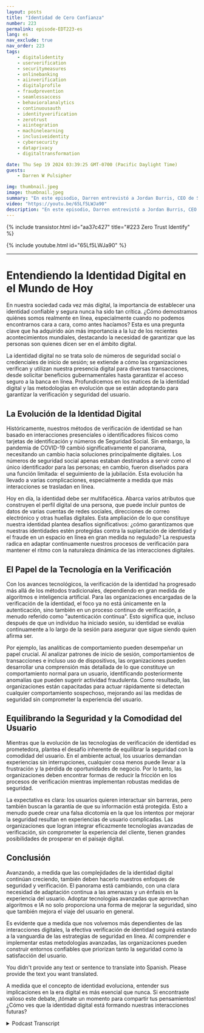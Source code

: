 ```yaml
---
layout: posts
title: "Identidad de Cero Confianza"
number: 223
permalink: episode-EDT223-es
lang: es
nav_exclude: true
nav_order: 223
tags:
    - digitalidentity
    - userverification
    - securitymeasures
    - onlinebanking
    - aiinverification
    - digitalprofile
    - fraudprevention
    - seamlessaccess
    - behavioralanalytics
    - continuousauth
    - identityverification
    - zerotrust
    - aiintegration
    - machinelearning
    - inclusiveidentity
    - cybersecurity
    - dataprivacy
    - digitaltransformation

date: Thu Sep 19 2024 03:39:25 GMT-0700 (Pacific Daylight Time)
guests:
    - Darren W Pulsipher

img: thumbnail.jpeg
image: thumbnail.jpeg
summary: "En este episodio, Darren entrevistó a Jordan Burris, CEO de Socure, sobre la verificación de la identidad en la creciente dependencia del gobierno en la tecnología digital."
video: "https://youtu.be/65Lf5LWJa90"
description: "En este episodio, Darren entrevistó a Jordan Burris, CEO de Socure, sobre la verificación de la identidad en la creciente dependencia del gobierno en la tecnología digital."
---
```


<div>
{% include transistor.html id="aa37c427" title="#223 Zero Trust Identify" %}

{% include youtube.html id="65Lf5LWJa90" %}
</div>

---

# Entendiendo la Identidad Digital en el Mundo de Hoy

En nuestra sociedad cada vez más digital, la importancia de establecer una identidad confiable y segura nunca ha sido tan crítica. ¿Cómo demostramos quiénes somos realmente en línea, especialmente cuando no podemos encontrarnos cara a cara, como antes hacíamos? Esta es una pregunta clave que ha adquirido aún más importancia a la luz de los recientes acontecimientos mundiales, destacando la necesidad de garantizar que las personas son quienes dicen ser en el ámbito digital.

La identidad digital no se trata solo de números de seguridad social o credenciales de inicio de sesión; se extiende a cómo las organizaciones verifican y utilizan nuestra presencia digital para diversas transacciones, desde solicitar beneficios gubernamentales hasta garantizar el acceso seguro a la banca en línea. Profundicemos en los matices de la identidad digital y las metodologías en evolución que se están adoptando para garantizar la verificación y seguridad del usuario.

## La Evolución de la Identidad Digital

Históricamente, nuestros métodos de verificación de identidad se han basado en interacciones presenciales o identificadores físicos como tarjetas de identificación y números de Seguridad Social. Sin embargo, la pandemia de COVID-19 cambió significativamente el panorama, necesitando un cambio hacia soluciones principalmente digitales. Los números de seguridad social apenas estaban destinados a servir como el único identificador para las personas; en cambio, fueron diseñados para una función limitada: el seguimiento de la jubilación. Esta evolución ha llevado a varias complicaciones, especialmente a medida que más interacciones se trasladan en línea.

Hoy en día, la identidad debe ser multifacética. Abarca varios atributos que construyen el perfil digital de una persona, que puede incluir puntos de datos de varias cuentas de redes sociales, direcciones de correo electrónico y otras huellas digitales. Esta ampliación de lo que constituye nuestra identidad plantea desafíos significativos: ¿cómo garantizamos que nuestras identidades estén protegidas contra la suplantación de identidad y el fraude en un espacio en línea en gran medida no regulado? La respuesta radica en adaptar continuamente nuestros procesos de verificación para mantener el ritmo con la naturaleza dinámica de las interacciones digitales.

## El Papel de la Tecnología en la Verificación

Con los avances tecnológicos, la verificación de la identidad ha progresado más allá de los métodos tradicionales, dependiendo en gran medida de algoritmos e inteligencia artificial. Para las organizaciones encargadas de la verificación de la identidad, el foco ya no está únicamente en la autenticación, sino también en un proceso continuo de verificación, a menudo referido como "autenticación continua". Esto significa que, incluso después de que un individuo ha iniciado sesión, su identidad se evalúa continuamente a lo largo de la sesión para asegurar que sigue siendo quien afirma ser.

Por ejemplo, las analíticas de comportamiento pueden desempeñar un papel crucial. Al analizar patrones de inicio de sesión, comportamientos de transacciones e incluso uso de dispositivos, las organizaciones pueden desarrollar una comprensión más detallada de lo que constituye un comportamiento normal para un usuario, identificando posteriormente anomalías que pueden sugerir actividad fraudulenta. Como resultado, las organizaciones están capacitadas para actuar rápidamente si detectan cualquier comportamiento sospechoso, mejorando así las medidas de seguridad sin comprometer la experiencia del usuario.

## Equilibrando la Seguridad y la Comodidad del Usuario

Mientras que la evolución de las tecnologías de verificación de identidad es prometedora, plantea el desafío inherente de equilibrar la seguridad con la comodidad del usuario. En el ambiente actual, los usuarios demandan experiencias sin interrupciones, cualquier cosa menos puede llevar a la frustración y la pérdida de oportunidades de negocio. Por lo tanto, las organizaciones deben encontrar formas de reducir la fricción en los procesos de verificación mientras implementan robustas medidas de seguridad.

La expectativa es clara: los usuarios quieren interactuar sin barreras, pero también buscan la garantía de que su información está protegida. Esto a menudo puede crear una falsa dicotomía en la que los intentos por mejorar la seguridad resultan en experiencias de usuario complicadas. Las organizaciones que logran integrar eficazmente tecnologías avanzadas de verificación, sin comprometer la experiencia del cliente, tienen grandes posibilidades de prosperar en el paisaje digital.

## Conclusión

Avanzando, a medida que las complejidades de la identidad digital continúan creciendo, también deben hacerlo nuestros enfoques de seguridad y verificación. El panorama está cambiando, con una clara necesidad de adaptación continua a las amenazas y un énfasis en la experiencia del usuario. Adoptar tecnologías avanzadas que aprovechan algoritmos e IA no solo proporciona una forma de mejorar la seguridad, sino que también mejora el viaje del usuario en general.

Es evidente que a medida que nos volvemos más dependientes de las interacciones digitales, la efectiva verificación de identidad seguirá estando a la vanguardia de las estrategias de seguridad en línea. Al comprender e implementar estas metodologías avanzadas, las organizaciones pueden construir entornos confiables que priorizan tanto la seguridad como la satisfacción del usuario.

You didn't provide any text or sentence to translate into Spanish. Please provide the text you want translated.

A medida que el concepto de identidad evoluciona, entender sus implicaciones en la era digital es más esencial que nunca. Si encontraste valioso este debate, ¡tómate un momento para compartir tus pensamientos! ¿Cómo ves que la identidad digital está formando nuestras interacciones futuras?



<details>
<summary> Podcast Transcript </summary>

<p></p>

</details>
